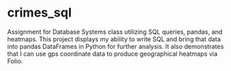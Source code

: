 # crimes_sql
Assignment for Database Systems class utilizing SQL queries, pandas, and heatmaps. This project displays my ability to write SQL and bring that data into pandas DataFrames in Python for further analysis. It also demonstrates that I can use gps coordinate data to produce geographical heatmaps via Folio.
